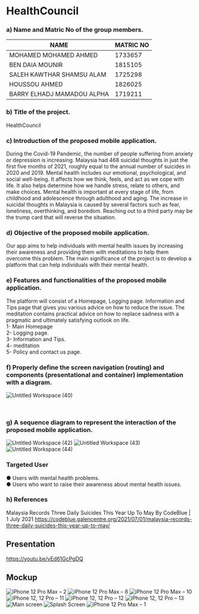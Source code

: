 # HealthCouncil

### a) Name and Matric No of the group members.<br> 

|NAME	             |               MATRIC NO |
| ------------- | ------------- |
|MOHAMED MOHAMED AHMED       |   	1733657  |
|BEN DAIA MOUNIR	        |        1815105 |
|SALEH KAWTHAR SHAMSU ALAM	 |     1725298 |
|HOUSSOU AHMED	               |    1826025 |
|BARRY ELHADJ MAMADOU ALPHA   |  	1719211 |




### b) Title of the project. <br>
 HealthCouncil
<br>

### c) Introduction of the proposed mobile application.<br>
During the Covid-19 Pandemic, the number of people suffering from anxiety or depression is increasing. Malaysia had 468 suicidal thoughts in just the first five months of 2021, roughly equal to the annual number of suicides in 2020 and 2019. Mental health includes our emotional, psychological, and social well-being. It affects how we think, feels, and act as we cope with life. It also helps determine how we handle stress, relate to others, and make choices. Mental health is important at every stage of life, from childhood and adolescence through adulthood and aging. The increase in suicidal thoughts in Malaysia is caused by several factors such as fear, loneliness, overthinking, and boredom. Reaching out to a third party may be the trump card that will reverse the situation.
<br>
### d) Objective of the proposed mobile application.<br>
Our app aims to help individuals with mental health issues by increasing their awareness and providing them with meditations to help them overcome this problem.
The main significance of the project is to develop a platform that can help individuals with their mental health. 
	<br>
### e) Features and functionalities of the proposed mobile application.<br>
The platform will consist of a Homepage, Logging page. Information and Tips page that gives you various advice on how to reduce the issue. The meditation contains practical advice on how to replace sadness with a pragmatic and ultimately satisfying outlook on life.  
1-	Main Homepage <br>
2-	Logging page. <br>
3-	Information and Tips. <br>
4-	meditation <br>
5-	Policy and contact us page.  <br>

### f) Properly define the screen navigation (routing) and components (presentational and container) implementation with a diagram. <br>
![Untitled Workspace (40)](https://user-images.githubusercontent.com/55817700/147667521-de6f2281-0e48-4014-b3ad-f893c950cb2c.png)


<br>

### g) A sequence diagram to represent the interaction of the proposed mobile application. <br>

![Untitled Workspace (42)](https://user-images.githubusercontent.com/55817700/147669279-ccfc2409-d7ba-40b8-8807-ad51085210a9.png)
![Untitled Workspace (43)](https://user-images.githubusercontent.com/55817700/147669281-9babd0af-ba87-4a01-b6cd-fe4615bc1dec.png)
![Untitled Workspace (44)](https://user-images.githubusercontent.com/55817700/147669287-c09827d5-4896-41a3-8d5b-896a23513158.png)


###  Targeted User  <br>
●	Users with mental health problems.   
●	Users who want to raise their awareness about mental health issues. 
  	

### h) References

Malaysia Records Three Daily Suicides This Year Up To May
By CodeBlue | 1 July 2021 https://codeblue.galencentre.org/2021/07/01/malaysia-records-three-daily-suicides-this-year-up-to-may/

## Presentation 
https://youtu.be/vEd61GcPgDQ
## Mockup 
![iPhone 12 Pro Max – 2](https://user-images.githubusercontent.com/55817700/147679865-c0867320-36d8-42af-afc5-90edb01e2396.png)
![iPhone 12 Pro Max – 8](https://user-images.githubusercontent.com/55817700/147679872-ace79648-5360-4011-b5a7-2b915c25c3d0.png)
![iPhone 12 Pro Max – 10](https://user-images.githubusercontent.com/55817700/147679874-91d14709-3c88-4f32-b123-6c77c701291e.png)
![iPhone 12, 12 Pro – 11](https://user-images.githubusercontent.com/55817700/147679875-3132eb1c-c780-4b94-9de4-ff9529ef9469.png)
![iPhone 12, 12 Pro – 12](https://user-images.githubusercontent.com/55817700/147679880-724fc882-3874-40b0-a3d6-d3938b7273fd.png)
![iPhone 12, 12 Pro – 13](https://user-images.githubusercontent.com/55817700/147679890-07ee17bf-be22-429d-8690-eb0fa618f27f.png)
![Main screen](https://user-images.githubusercontent.com/55817700/147679907-3e958c04-f38c-4d5c-a52f-76c0876f2a3a.png)
![Splash Screen](https://user-images.githubusercontent.com/55817700/147679909-f1da2ec0-c5ec-4433-b427-84e9eafb906c.png)
![iPhone 12 Pro Max – 1](https://user-images.githubusercontent.com/55817700/147679914-21cb41b6-3c42-453e-984c-24f7666cc3f7.png)

